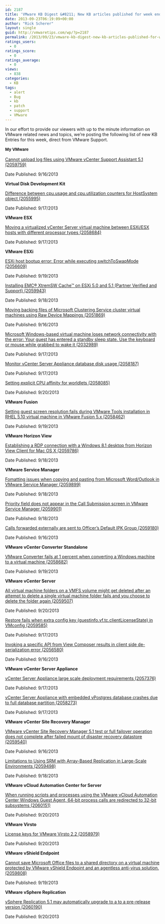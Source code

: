 ```yaml
---
id: 2187
title: 'VMware KB Digest &#8211; New KB articles published for week ending 9/21/13'
date: 2013-09-23T06:19:09+00:00
author: "Rick Scherer"
layout: single
guid: http://vmwaretips.com/wp/?p=2187
permalink: /2013/09/23/vmware-kb-digest-new-kb-articles-published-for-week-ending-92113/
ratings_users:
  - 0
ratings_score:
  - 0
ratings_average:
  - 0
views:
  - 838
categories:
  - KB
tags:
  - alert
  - Bug
  - kb
  - patch
  - support
  - VMware
---
```

In our effort to provide our viewers with up to the minute information on VMware related news and topics, we&#8217;re posting the following list of new KB Entries for this week, direct from VMware Support.

<!--more-->

<strong style="font-size: 13px; line-height: 19px;">My VMware</strong>
  
[Cannot upload log files using VMware vCenter Support Assistant 5.1 (2059759)](http://kb.vmware.com/kb/2059759)
  
Date Published: 9/16/2013

**Virtual Disk Development Kit**
  
[Difference between cpu.usage and cpu.utilization counters for HostSystem object (2055995)](http://kb.vmware.com/kb/2055995)
  
Date Published: 9/17/2013

**VMware ESX**
  
[Moving a virtualized vCenter Server virtual machine between ESXi/ESX hosts with different processor types (2058684)](http://kb.vmware.com/kb/2058684)
  
Date Published: 9/17/2013

**VMware ESXi**
  
[ESXi host bootup error: Error while executing switchToSwapMode (2056609)](http://kb.vmware.com/kb/2056609)
  
Date Published: 9/19/2013
  
[Installing EMC® XtremSW Cache™ on ESXi 5.0 and 5.1 (Partner Verified and Support) (2059943)](http://kb.vmware.com/kb/2059943)
  
Date Published: 9/18/2013
  
[Moving backing files of Microsoft Clustering Service cluster virtual machines using Raw Device Mappings (2051869)](http://kb.vmware.com/kb/2051869)
  
Date Published: 9/16/2013
  
[Microsoft Windows-based virtual machine loses network connectivity with the error: Your guest has entered a standby sleep state. Use the keyboard or mouse while grabbed to wake it (2032989)](http://kb.vmware.com/kb/2032989)
  
Date Published: 9/17/2013
  
[Monitor vCenter Server Appliance database disk usage (2058187)](http://kb.vmware.com/kb/2058187)
  
Date Published: 9/17/2013
  
[Setting explicit CPU affinity for worldlets (2058085)](http://kb.vmware.com/kb/2058085)
  
Date Published: 9/20/2013

**VMware Fusion**
  
[Setting guest screen resolution fails during VMware Tools installation in RHEL 5.10 virtual machine in VMware Fusion 5.x (2058462)](http://kb.vmware.com/kb/2058462)
  
Date Published: 9/19/2013

**VMware Horizon View**
  
[Establishing a RDP connection with a Windows 8.1 desktop from Horizon View Client for Mac OS X (2059786)](http://kb.vmware.com/kb/2059786)
  
Date Published: 9/18/2013

**VMware Service Manager**
  
[Fomatting issues when copying and pasting from Microsoft Word/Outlook in VMware Service Manager (2059899)](http://kb.vmware.com/kb/2059899)
  
Date Published: 9/18/2013
  
[Priority field does not appear in the Call Submission screen in VMware Service Manager (2059901)](http://kb.vmware.com/kb/2059901)
  
Date Published: 9/18/2013
  
[Calls forwarded externally are sent to Officer’s Default IPK Group (2059180)](http://kb.vmware.com/kb/2059180)
  
Date Published: 9/16/2013

**VMware vCenter Converter Standalone**
  
[VMware Converter fails at 1 percent when converting a Windows machine to a virtual machine (2058682)](http://kb.vmware.com/kb/2058682)
  
Date Published: 9/19/2013

**VMware vCenter Server**
  
[All virtual machine folders on a VMFS volume might get deleted after an attempt to delete a single virtual machine folder fails and you choose to delete the folder again (2059507)](http://kb.vmware.com/kb/2059507)
  
Date Published: 9/20/2013
  
[Restore fails when extra config key (guestinfo.vf.tc.clientLicenseState) in VMconfig (2059585)](http://kb.vmware.com/kb/2059585)
  
Date Published: 9/17/2013
  
[Invoking a specific API from View Composer results in client side de-serialization error (2056580)](http://kb.vmware.com/kb/2056580)
  
Date Published: 9/16/2013

**VMware vCenter Server Appliance**
  
[vCenter Server Appliance large scale deployment requirements (2057376)](http://kb.vmware.com/kb/2057376)
  
Date Published: 9/17/2013
  
[vCenter Server Appliance with embedded vPostgres database crashes due to full database partition (2058273)](http://kb.vmware.com/kb/2058273)
  
Date Published: 9/17/2013

**VMware vCenter Site Recovery Manager**
  
[VMware vCenter Site Recovery Manager 5.1 test or full failover operation does not complete after failed mount of disaster recovery datastore (2059540)](http://kb.vmware.com/kb/2059540)
  
Date Published: 9/16/2013
  
[Limitations to Using SRM with Array-Based Replication in Large-Scale Environments (2059498)](http://kb.vmware.com/kb/2059498)
  
Date Published: 9/18/2013

**VMware vCloud Automation Center for Server**
  
[When running scripts and processes using the VMware vCloud Automation Center Windows Guest Agent, 64-bit process calls are redirected to 32-bit subsystems (2060151)](http://kb.vmware.com/kb/2060151)
  
Date Published: 9/20/2013

**VMware Virsto**
  
[License keys for VMware Virsto 2.2 (2058979)](http://kb.vmware.com/kb/2058979)
  
Date Published: 9/20/2013

**VMware vShield Endpoint**
  
[Cannot save Microsoft Office files to a shared directory on a virtual machine protected by VMware vShield Endpoint and an agentless anti-virus solution. (2059808)](http://kb.vmware.com/kb/2059808)
  
Date Published: 9/19/2013

**VMware vSphere Replication**
  
[vSphere Replication 5.1 may automatically upgrade to a to a pre-release version (2060190)](http://kb.vmware.com/kb/2060190)
  
Date Published: 9/20/2013
